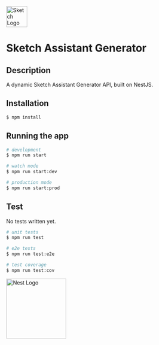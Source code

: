 <img src="https://upload.wikimedia.org/wikipedia/commons/5/59/Sketch_Logo.svg" width="56" alt="Sketch Logo" />

# Sketch Assistant Generator

## Description

A dynamic Sketch Assistant Generator API, built on NestJS.

## Installation

```bash
$ npm install
```

## Running the app

```bash
# development
$ npm run start

# watch mode
$ npm run start:dev

# production mode
$ npm run start:prod
```

## Test

No tests written yet.

```bash
# unit tests
$ npm run test

# e2e tests
$ npm run test:e2e

# test coverage
$ npm run test:cov
```

<img src="https://nestjs.com/img/logo_text.svg" width="160" alt="Nest Logo" />
